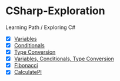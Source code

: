 # CSharp-Exploration
Learning Path / Exploring C#

- [x] [Variables](Variables)
- [x] [Conditionals](Conditionals)
- [x] [Type Conversion](TypeConversion) 
- [x] [Variables, Conditionals, Type Conversion](VariablesAndConditionalsMiniProject) 
- [x] [Fibonacci](Fibonacci)
- [x] [CalculatePI](CalculatePI)